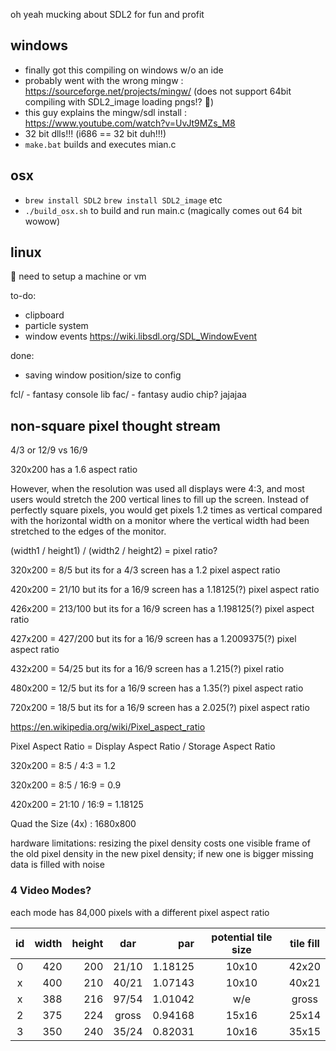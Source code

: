 oh yeah mucking about SDL2 for fun and profit

## windows
- finally got this compiling on windows w/o an ide
- probably went with the wrong mingw : https://sourceforge.net/projects/mingw/ (does not support 64bit compiling with SDL2_image loading pngs!? :shrug:)
- this guy explains the mingw/sdl install : https://www.youtube.com/watch?v=UvJt9MZs_M8
- 32 bit dlls!!!  (i686 == 32 bit duh!!!)
- `make.bat` builds and executes mian.c

## osx
- `brew install SDL2` `brew install SDL2_image` etc
- `./build_osx.sh` to build and run main.c
(magically comes out 64 bit wowow)

## linux
:shrug: need to setup a machine or vm


to-do:
- clipboard
- particle system
- window events https://wiki.libsdl.org/SDL_WindowEvent

done:
- saving window position/size to config


fcl/ - fantasy console lib
fac/ - fantasy audio chip? jajajaa


## non-square pixel thought stream

4/3 or 12/9  vs 16/9

320x200 has a 1.6 aspect ratio 

However, when the resolution was used all displays were 4:3, and most users would stretch the 200 vertical lines to fill up the screen.  Instead of perfectly square pixels, you would get pixels 1.2 times as vertical compared with the horizontal width on a monitor where the vertical width had been stretched to the edges of the monitor.

(width1 / height1) / (width2 / height2) = pixel ratio?

320x200 = 8/5 but its for a 4/3 screen has a 1.2 pixel aspect ratio

420x200 = 21/10 but its for a 16/9 screen has a 1.18125(?) pixel aspect ratio

426x200 = 213/100 but its for a 16/9 screen has a 1.198125(?) pixel aspect ratio

427x200 = 427/200 but its for a 16/9 screen has a 1.2009375(?) pixel aspect ratio

432x200 = 54/25 but its for a 16/9 screen has a 1.215(?) pixel ratio

480x200 = 12/5 but its for a 16/9 screen has a 1.35(?) pixel aspect ratio

720x200 = 18/5 but its for a 16/9 screen has a 2.025(?) pixel aspect ratio

https://en.wikipedia.org/wiki/Pixel_aspect_ratio

Pixel Aspect Ratio = Display Aspect Ratio / Storage Aspect Ratio

320x200 = 8:5 / 4:3 = 1.2

320x200 = 8:5 / 16:9 = 0.9

420x200 = 21:10 / 16:9 = 1.18125

Quad the Size (4x) : 1680x800

hardware limitations: resizing the pixel density costs one visible frame of the old pixel density in the new pixel density; if new one is bigger missing data is filled with noise

### 4 Video Modes?
each mode has 84,000 pixels with a different pixel aspect ratio

| id | width | height | dar | par | potential tile size | tile fill |
| :---: | ---: | ---: | :---: | ---: | :---: | :---: |
| 0 | 420 | 200 | 21/10 | 1.18125 | 10x10 | 42x20 |
| x | 400 | 210 | 40/21 | 1.07143 | 10x10 | 40x21 |
| x | 388 | 216 | 97/54 | 1.01042 | w/e | gross |
| 2 | 375 | 224 | gross | 0.94168 | 15x16 | 25x14 |
| 3 | 350 | 240 | 35/24 | 0.82031 | 10x16 | 35x15 | 


